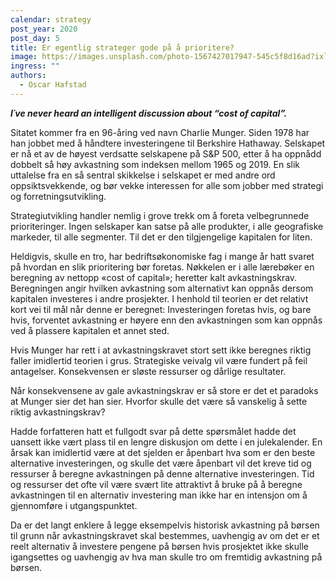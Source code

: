```yaml
---
calendar: strategy
post_year: 2020
post_day: 5
title: Er egentlig strateger gode på å prioritere?
image: https://images.unsplash.com/photo-1567427017947-545c5f8d16ad?ixlib=rb-1.2.1&ixid=MXwxMjA3fDB8MHxzZWFyY2h8NXx8bW9uZXl8ZW58MHx8MHw%3D&auto=format&fit=crop&w=800&q=60
ingress: ""
authors:
  - Oscar Hafstad
---
```

***I´ve never heard an intelligent discussion about “cost of capital”.***

Sitatet kommer fra en 96-åring ved navn Charlie Munger. Siden 1978 har han jobbet med å håndtere investeringene til Berkshire Hathaway. Selskapet er nå et av de høyest verdsatte selskapene på S&P 500, etter å ha oppnådd dobbelt så høy avkastning som indeksen mellom 1965 og 2019. En slik uttalelse fra en så sentral skikkelse i selskapet er med andre ord oppsiktsvekkende, og bør vekke interessen for alle som jobber med strategi og forretningsutvikling.

Strategiutvikling handler nemlig i grove trekk om å foreta velbegrunnede prioriteringer. Ingen selskaper kan satse på alle produkter, i alle geografiske markeder, til alle segmenter. Til det er den tilgjengelige kapitalen for liten.

Heldigvis, skulle en tro, har bedriftsøkonomiske fag i mange år hatt svaret på hvordan en slik prioritering bør foretas. Nøkkelen er i alle lærebøker en beregning av nettopp «cost of capital»; heretter kalt avkastningskrav. Beregningen angir hvilken avkastning som alternativt kan oppnås dersom kapitalen investeres i andre prosjekter. I henhold til teorien er det relativt kort vei til mål når denne er beregnet: Investeringen foretas hvis, og bare hvis, forventet avkastning er høyere enn den avkastningen som kan oppnås ved å plassere kapitalen et annet sted.

Hvis Munger har rett i at avkastningskravet stort sett ikke beregnes riktig faller imidlertid teorien i grus. Strategiske veivalg vil være fundert på feil antagelser. Konsekvensen er sløste ressurser og dårlige resultater.

Når konsekvensene av gale avkastningskrav er så store er det et paradoks at Munger sier det han sier. Hvorfor skulle det være så vanskelig å sette riktig avkastningskrav?

Hadde forfatteren hatt et fullgodt svar på dette spørsmålet hadde det uansett ikke vært plass til en lengre diskusjon om dette i en julekalender. En årsak kan imidlertid være at det sjelden er åpenbart hva som er den beste alternative investeringen, og skulle det være åpenbart vil det kreve tid og ressurser å beregne avkastningen på denne alternative investeringen. Tid og ressurser det ofte vil være svært lite attraktivt å bruke på å beregne avkastningen til en alternativ investering man ikke har en intensjon om å gjennomføre i utgangspunktet.

Da er det langt enklere å legge eksempelvis historisk avkastning på børsen til grunn når avkastningskravet skal bestemmes, uavhengig av om det er et reelt alternativ å investere pengene på børsen hvis prosjektet ikke skulle igangsettes og uavhengig av hva man skulle tro om fremtidig avkastning på børsen.